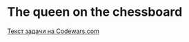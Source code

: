 <h1>The queen on the chessboard</h1>
<p><a href="https://www.codewars.com/kata/5aa1031a7c7a532be30000e5">Текст задачи на Codewars.com</a></p>